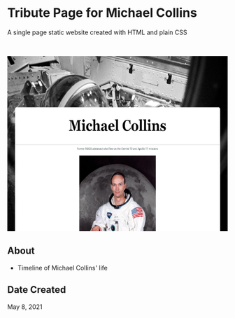 # Tribute Page for Michael Collins

A single page static website created with HTML and plain CSS

<p align="center" style="padding-top:2rem;"><img src="https://raw.githubusercontent.com/aldousalde/Developer-Portfolio/master/images/fcc-1.jpg"  height="400" ></p>

## About

* Timeline of Michael Collins' life

## Date Created

May 8, 2021
